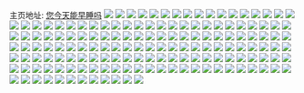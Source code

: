 主页地址: [您今天能早睡吗](https://weibo.com/u/6940470096) 
![](https://wx4.sinaimg.cn/mw2000/007zHvk4ly1ghwhxll8zpj30mz0crq41.jpg) 
![](https://wx4.sinaimg.cn/mw2000/007zHvk4ly1ghvd3rs0rmj30n00uodr3.jpg) 
![](https://wx4.sinaimg.cn/mw2000/007zHvk4ly1ghvd3r5gu0j30n00vx1e2.jpg) 
![](https://wx4.sinaimg.cn/mw2000/007zHvk4ly1ghry2i26kmj30n01dshdu.jpg) 
![](https://wx4.sinaimg.cn/mw2000/007zHvk4ly1ghphx8z0ypj31sc1scb2d.jpg) 
![](https://wx4.sinaimg.cn/mw2000/007zHvk4ly1ghojder9ktj32c02c0kjm.jpg) 
![](https://wx4.sinaimg.cn/mw2000/007zHvk4ly1ghkwmw48joj32c02c0e82.jpg) 
![](https://wx4.sinaimg.cn/mw2000/007zHvk4ly1ghjqw74avzj3160160qjx.jpg) 
![](https://wx4.sinaimg.cn/mw2000/007zHvk4ly1ghhd412jlrj31sc1sckjn.jpg) 
![](https://wx4.sinaimg.cn/mw2000/007zHvk4ly1ghgb1vuxn9j30mz0o0agv.jpg) 
![](https://wx4.sinaimg.cn/mw2000/007zHvk4ly1ghg4okktotj30u0140gxz.jpg) 
![](https://wx4.sinaimg.cn/mw2000/007zHvk4ly1ghf9zxdnmqj30u00u0jx7.jpg) 
![](https://wx4.sinaimg.cn/mw2000/007zHvk4ly1ghfa2pw4dgj30u00u07c7.jpg) 
![](https://wx4.sinaimg.cn/mw2000/007zHvk4ly1ghfa39zjlcj30u00u0qcb.jpg) 
![](https://wx4.sinaimg.cn/mw2000/007zHvk4ly1ghfa2pksijj30u00u0q96.jpg) 
![](https://wx4.sinaimg.cn/mw2000/007zHvk4ly1ghfa2qonllj30u00u0gre.jpg) 
![](https://wx4.sinaimg.cn/mw2000/007zHvk4ly1ghfa0skh61j30u00u0qev.jpg) 
![](https://wx4.sinaimg.cn/mw2000/007zHvk4ly1ghfa0rydfwj30u00u0jx3.jpg) 
![](https://wx4.sinaimg.cn/mw2000/007zHvk4ly1ghfa2p4nfyj30u00u0ame.jpg) 
![](https://wx4.sinaimg.cn/mw2000/007zHvk4ly1ghfa2olmp0j30u00u0tfc.jpg) 
![](https://wx4.sinaimg.cn/mw2000/007zHvk4ly1ghf3r6x4haj30u00u0477.jpg) 
![](https://wx4.sinaimg.cn/mw2000/007zHvk4ly1ghep9j204kj30u00u0n8p.jpg) 
![](https://wx4.sinaimg.cn/mw2000/007zHvk4ly1ghcy7wnp0cj30u00u0qe4.jpg) 
![](https://wx4.sinaimg.cn/mw2000/007zHvk4ly1ghallq70mlj30mt0mzabo.jpg) 
![](https://wx4.sinaimg.cn/mw2000/007zHvk4ly1ghallovlm0j30n00n50u2.jpg) 
![](https://wx4.sinaimg.cn/mw2000/007zHvk4ly1ghallpgg23j30n00lxwfp.jpg) 
![](https://wx4.sinaimg.cn/mw2000/007zHvk4ly1ghallptx1oj30n00jgdhd.jpg) 
![](https://wx4.sinaimg.cn/mw2000/007zHvk4ly1gh707y5b0fj315z0nfn6u.jpg) 
![](https://wx4.sinaimg.cn/mw2000/007zHvk4ly1gh5u1m8jstj30u00u0dlm.jpg) 
![](https://wx4.sinaimg.cn/mw2000/007zHvk4ly1gh07w1vi83j30n01ds4qp.jpg) 
![](https://wx4.sinaimg.cn/mw2000/007zHvk4ly1ggz2gzf54bj30u00u0dlz.jpg) 
![](https://wx4.sinaimg.cn/mw2000/007zHvk4ly1ggyl7t3q2lj30u00u0k1v.jpg) 
![](https://wx4.sinaimg.cn/mw2000/007zHvk4ly1ggwmn4i1i1j30u00u0q8a.jpg) 
![](https://wx4.sinaimg.cn/mw2000/007zHvk4ly1ggrwupkiimj30u00u011k.jpg) 
![](https://wx4.sinaimg.cn/mw2000/007zHvk4ly1ggrwur7s7ej30u10u0gq7.jpg) 
![](https://wx4.sinaimg.cn/mw2000/007zHvk4ly1ggrwurvqq0j30u00u011k.jpg) 
![](https://wx4.sinaimg.cn/mw2000/007zHvk4ly1ggrwuqw0jaj30u00u0wjg.jpg) 
![](https://wx4.sinaimg.cn/mw2000/007zHvk4ly1ggrwup3m3sj30u00u0adj.jpg) 
![](https://wx4.sinaimg.cn/mw2000/007zHvk4ly1ggrwupyvknj30u00u0wjm.jpg) 
![](https://wx4.sinaimg.cn/mw2000/007zHvk4ly1ggnm70hkl1j30u00u011p.jpg) 
![](https://wx4.sinaimg.cn/mw2000/007zHvk4ly1ggiopi4ol5j30u00u0tg9.jpg) 
![](https://wx4.sinaimg.cn/mw2000/007zHvk4ly1gggimr7m6hj30ka0k2t9v.jpg) 
![](https://wx4.sinaimg.cn/mw2000/007zHvk4ly1ggf6ilv7wyj30u00u0109.jpg) 
![](https://wx4.sinaimg.cn/mw2000/007zHvk4ly1gge1i3nysnj30u00u044y.jpg) 
![](https://wx4.sinaimg.cn/mw2000/007zHvk4ly1ggcwwbf0y7j30u0140qkz.jpg) 
![](https://wx4.sinaimg.cn/mw2000/007zHvk4ly1ggcibyw7toj30u00u0gox.jpg) 
![](https://wx4.sinaimg.cn/mw2000/007zHvk4ly1ggaip793jpj31sc2ds4qq.jpg) 
![](https://wx4.sinaimg.cn/mw2000/007zHvk4ly1gg4vcasxkij30jg0j3gmx.jpg) 
![](https://wx4.sinaimg.cn/mw2000/007zHvk4ly1gg1gjl2lnuj32c02c0kjl.jpg) 
![](https://wx4.sinaimg.cn/mw2000/007zHvk4ly1gg0aumovkkj31sc2dsb2e.jpg) 
![](https://wx4.sinaimg.cn/mw2000/007zHvk4ly1gg0ausfvp4j31sc2dsb2f.jpg) 
![](https://wx4.sinaimg.cn/mw2000/007zHvk4ly1gfyw83u3k9j31sc2dskjq.jpg) 
![](https://wx4.sinaimg.cn/mw2000/007zHvk4ly1gfwfh3vq6qj31q92bjkjp.jpg) 
![](https://wx4.sinaimg.cn/mw2000/007zHvk4ly1gfvlbnkr9kj30mw06a74c.jpg) 
![](https://wx4.sinaimg.cn/mw2000/007zHvk4ly1gfhvdbhmkhj31kf1kf7wh.jpg) 
![](https://wx4.sinaimg.cn/mw2000/007zHvk4ly1gfhmqa4biuj31au1qg1kx.jpg) 
![](https://wx4.sinaimg.cn/mw2000/007zHvk4ly1gf4qpna2pxj31sc2dskjo.jpg) 
![](https://wx4.sinaimg.cn/mw2000/007zHvk4ly1gf3slpc3ngj32c02c0u0x.jpg) 
![](https://wx4.sinaimg.cn/mw2000/007zHvk4ly1getiz0ff11j32gu2gu1ky.jpg) 
![](https://wx4.sinaimg.cn/mw2000/007zHvk4ly1getiyviwxjj32c02c0qv6.jpg) 
![](https://wx4.sinaimg.cn/mw2000/007zHvk4ly1getiz4vfidj32c02c07wi.jpg) 
![](https://wx4.sinaimg.cn/mw2000/007zHvk4ly1get35wt1vxj31sc1sc1l0.jpg) 
![](https://wx4.sinaimg.cn/mw2000/007zHvk4ly1gesejma1sfj314y0n0b29.jpg) 
![](https://wx4.sinaimg.cn/mw2000/007zHvk4ly1geovcvhgeaj32c02c0kf1.jpg) 
![](https://wx4.sinaimg.cn/mw2000/007zHvk4ly1ged08ng04vj32bb332qv7.jpg) 
![](https://wx4.sinaimg.cn/mw2000/007zHvk4ly1ge9uqm1bs3j32c02c04mp.jpg) 
![](https://wx4.sinaimg.cn/mw2000/007zHvk4ly1ge6fahj1cwj32c02c0b2a.jpg) 
![](https://wx4.sinaimg.cn/mw2000/007zHvk4ly1ge0iib4y6cj327v27ve82.jpg) 
![](https://wx4.sinaimg.cn/mw2000/007zHvk4ly1ge0iibtzisj30n00d7tan.jpg) 
![](https://wx4.sinaimg.cn/mw2000/007zHvk4ly1ge0ihsb2g8j30n01dskai.jpg) 
![](https://wx4.sinaimg.cn/mw2000/007zHvk4ly1ge0ihqm85ej30n01dsat2.jpg) 
![](https://wx4.sinaimg.cn/mw2000/007zHvk4ly1ge0ihvadzij30n01dsne9.jpg) 
![](https://wx4.sinaimg.cn/mw2000/007zHvk4ly1gdy9x9y67ij32c02c0e82.jpg) 
![](https://wx4.sinaimg.cn/mw2000/007zHvk4ly1gdtn6irfi4j32c02c0e54.jpg) 
![](https://wx4.sinaimg.cn/mw2000/007zHvk4ly1gdtn6h2wnej32c02c04k5.jpg) 
![](https://wx4.sinaimg.cn/mw2000/007zHvk4ly1gdiqky2uhfj31sc1scqv7.jpg) 
![](https://wx4.sinaimg.cn/mw2000/007zHvk4ly1gdemxudgpkj31lw1lwqvb.jpg) 
![](https://wx4.sinaimg.cn/mw2000/007zHvk4ly1gdemxwvis2j32c02c01ky.jpg) 
![](https://wx4.sinaimg.cn/mw2000/007zHvk4ly1gdemxl79gyj32c02c04qq.jpg) 
![](https://wx4.sinaimg.cn/mw2000/007zHvk4ly1gdcflonvc6j31sc1sc1l6.jpg) 
![](https://wx4.sinaimg.cn/mw2000/007zHvk4ly1gdau91x2qaj31oq2hkhe2.jpg) 
![](https://wx4.sinaimg.cn/mw2000/007zHvk4ly1gdau8w38fnj31y32kznpr.jpg) 
![](https://wx4.sinaimg.cn/mw2000/007zHvk4ly1gdau94up99j31ef1v91l4.jpg) 
![](https://wx4.sinaimg.cn/mw2000/007zHvk4ly1gdau9ls747j32432tge8f.jpg) 
![](https://wx4.sinaimg.cn/mw2000/007zHvk4ly1gdau9b1gzcj32562zib2o.jpg) 
![](https://wx4.sinaimg.cn/mw2000/007zHvk4ly1gdau9g4vudj32542zee8f.jpg) 
![](https://wx4.sinaimg.cn/mw2000/007zHvk4ly1gd4cqm8ildj31lp1lpnpi.jpg) 
![](https://wx4.sinaimg.cn/mw2000/007zHvk4ly1gcycfjyk2hj3213213x6q.jpg) 
![](https://wx4.sinaimg.cn/mw2000/007zHvk4ly1gcycigwyjmj32aw2mse83.jpg) 
![](https://wx4.sinaimg.cn/mw2000/007zHvk4ly1gcycg0xfx9j31xj2hnhdu.jpg) 
![](https://wx4.sinaimg.cn/mw2000/007zHvk4ly1gcyciuqp4jj32c02c0qv7.jpg) 
![](https://wx4.sinaimg.cn/mw2000/007zHvk4ly1gcycizff52j31sc1scnpd.jpg) 
![](https://wx4.sinaimg.cn/mw2000/007zHvk4ly1gcyci0az4pj32c02c01kz.jpg) 
![](https://wx4.sinaimg.cn/mw2000/007zHvk4ly1gcycjex9hwj32c0340hdw.jpg) 
![](https://wx4.sinaimg.cn/mw2000/007zHvk4ly1gcycjjvtjlj32c02c01l0.jpg) 
![](https://wx4.sinaimg.cn/mw2000/007zHvk4ly1gcycf0tg6pj32c02c0x6r.jpg) 
![](https://wx4.sinaimg.cn/mw2000/007zHvk4ly1gcx7fc007nj31g6217kjs.jpg) 
![](https://wx4.sinaimg.cn/mw2000/007zHvk4ly1gcw8ftjtg5j32c02c0u0x.jpg) 
![](https://wx4.sinaimg.cn/mw2000/007zHvk4ly1gcw8g03zsyj30j60j6t98.jpg) 
![](https://wx4.sinaimg.cn/mw2000/007zHvk4ly1gcua2u3bz6j32c02c0kjm.jpg) 
![](https://wx4.sinaimg.cn/mw2000/007zHvk4ly1gcua2wqiluj32c02c0kjm.jpg) 
![](https://wx4.sinaimg.cn/mw2000/007zHvk4ly1gcrihadoyyj32c0340u0x.jpg) 
![](https://wx4.sinaimg.cn/mw2000/007zHvk4ly1gcrihrz4rbj32c02c01kx.jpg) 
![](https://wx4.sinaimg.cn/mw2000/007zHvk4ly1gcrihibtg2j32c02c04pa.jpg) 
![](https://wx4.sinaimg.cn/mw2000/007zHvk4ly1gcje6zqaovj31sc1sc4qq.jpg) 
![](https://wx4.sinaimg.cn/mw2000/007zHvk4ly1gch504k5xgj30n00pxwnq.jpg) 
![](https://wx4.sinaimg.cn/mw2000/007zHvk4ly1gch503gt25j30n00uown7.jpg) 
![](https://wx4.sinaimg.cn/mw2000/007zHvk4ly1gcgue60aorj31sc1sce82.jpg) 
![](https://wx4.sinaimg.cn/mw2000/007zHvk4ly1gcguebffq1j31sc1scb2a.jpg) 
![](https://wx4.sinaimg.cn/mw2000/007zHvk4ly1gcem8ckp5dj31sc1schdu.jpg) 
![](https://wx4.sinaimg.cn/mw2000/007zHvk4ly1gbynymhufxj32c02c04qs.jpg) 
![](https://wx4.sinaimg.cn/mw2000/007zHvk4ly1gbn0jjexz4j32c02c0nph.jpg) 
![](https://wx4.sinaimg.cn/mw2000/007zHvk4ly1gbn0jkohk8j30wu0wu4qp.jpg) 
![](https://wx4.sinaimg.cn/mw2000/007zHvk4ly1gbkmbi50d6j329d29d7wi.jpg) 
![](https://wx4.sinaimg.cn/mw2000/007zHvk4ly1gau33vsjd7j329p29p1kz.jpg) 
![](https://wx4.sinaimg.cn/mw2000/007zHvk4ly1gau349xrjuj32bc2bc1kz.jpg) 
![](https://wx4.sinaimg.cn/mw2000/007zHvk4ly1gau340voo2j322d22eqv6.jpg) 
![](https://wx4.sinaimg.cn/mw2000/007zHvk4ly1gau345wfxaj32bc2bcnpe.jpg) 
![](https://wx4.sinaimg.cn/mw2000/007zHvk4ly1gan4nsz3f0j3255256e85.jpg) 
![](https://wx4.sinaimg.cn/mw2000/007zHvk4ly1gajrsrtea7j32c02c0e85.jpg) 
![](https://wx4.sinaimg.cn/mw2000/007zHvk4ly1gajrtbv9adj32c02c0kjp.jpg) 
![](https://wx4.sinaimg.cn/mw2000/007zHvk4ly1g9yoohx6qbj32c02c0b2a.jpg) 
![](https://wx4.sinaimg.cn/mw2000/007zHvk4ly1g9xxid4wqyj30ci0c2jtt.jpg) 
![](https://wx4.sinaimg.cn/mw2000/007zHvk4ly1g9xpstns7zj32c02c0u11.jpg) 
![](https://wx4.sinaimg.cn/mw2000/007zHvk4ly1g9phm8q87pj320n20oqv8.jpg) 
![](https://wx4.sinaimg.cn/mw2000/007zHvk4ly1g9phma5pn6j320s20te84.jpg) 
![](https://wx4.sinaimg.cn/mw2000/007zHvk4ly1g7ax7iw5a8j31o01o0qv6.jpg) 
![](https://wx4.sinaimg.cn/mw2000/007zHvk4ly1g7ax78rx98j31o01o0u0y.jpg) 
![](https://wx4.sinaimg.cn/mw2000/007zHvk4ly1g7ax7en1gvj31o01o0kjm.jpg) 
![](https://wx4.sinaimg.cn/mw2000/007zHvk4ly1g71m2rdqukj31o01o01kz.jpg) 
![](https://wx4.sinaimg.cn/mw2000/007zHvk4ly1g71m2uw9dpj31o01o01kz.jpg) 
![](https://wx4.sinaimg.cn/mw2000/007zHvk4ly1g71m2y207kj31o01o0x6q.jpg) 
![](https://wx4.sinaimg.cn/mw2000/007zHvk4ly1g71m31h6knj31o01o0b2b.jpg) 
![](https://wx4.sinaimg.cn/mw2000/007zHvk4ly1g71m35v7fij31o01o0npf.jpg) 
![](https://wx4.sinaimg.cn/mw2000/007zHvk4ly1g71m3af4h9j31o01o04qr.jpg) 
![](https://wx4.sinaimg.cn/mw2000/007zHvk4ly1g6uhxvyjlcj32c02c0x6q.jpg) 
![](https://wx4.sinaimg.cn/mw2000/007zHvk4ly1g6uhy2ot9vj32c02c0hdu.jpg) 
![](https://wx4.sinaimg.cn/mw2000/007zHvk4ly1g6uhy820vpj32c02c0npe.jpg) 
![](https://wx4.sinaimg.cn/mw2000/007zHvk4ly1g6tmbkx0i2j30u00u0jth.jpg) 
![](https://wx4.sinaimg.cn/mw2000/007zHvk4ly1g6tmblldihj30u00u0tap.jpg) 
![](https://wx4.sinaimg.cn/mw2000/007zHvk4ly1g4zekbp3dmj32c02c0e84.jpg) 
![](https://wx4.sinaimg.cn/mw2000/007zHvk4ly1g4w5f4g6pij32c02c0npj.jpg) 
![](https://wx4.sinaimg.cn/mw2000/007zHvk4ly1g4w5feha4yj32c02c0u11.jpg) 
![](https://wx4.sinaimg.cn/mw2000/007zHvk4ly1g3n67hj94tj31w01w01l0.jpg) 
![](https://wx4.sinaimg.cn/mw2000/007zHvk4ly1g3n67n9pbmj31w01w07wk.jpg) 
![](https://wx4.sinaimg.cn/mw2000/007zHvk4ly1g3n67tf9w4j31vy1wp7wk.jpg) 
![](https://wx4.sinaimg.cn/mw2000/007zHvk4ly1g3n681oc69j31w01w0x6s.jpg) 
![](https://wx4.sinaimg.cn/mw2000/007zHvk4ly1g3n688dgdnj31w01w0b2c.jpg) 
![](https://wx4.sinaimg.cn/mw2000/007zHvk4ly1g3n68f2f0sj31w01w07wk.jpg) 
![](https://wx4.sinaimg.cn/mw2000/007zHvk4ly1g3n692rtccj31vy1wpu0z.jpg) 
![](https://wx4.sinaimg.cn/mw2000/007zHvk4ly1g3n68krjm0j31w01w01l0.jpg) 
![](https://wx4.sinaimg.cn/mw2000/007zHvk4ly1g3n68x0xr0j32c02c0npk.jpg) 
![](https://wx4.sinaimg.cn/mw2000/007zHvk4ly1g33789qkg9j32c02c0qv8.jpg) 
![](https://wx4.sinaimg.cn/mw2000/007zHvk4ly1g25ojjmhb6j31w11w1x6q.jpg) 
